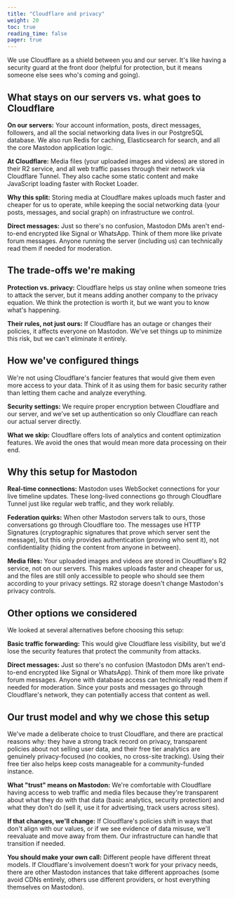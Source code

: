 ```yaml
---
title: "Cloudflare and privacy"
weight: 20
toc: true
reading_time: false
pager: true
---
```


We use Cloudflare as a shield between you and our server. It's like having a security guard at the front door (helpful for protection, but it means someone else sees who's coming and going).

## What stays on our servers vs. what goes to Cloudflare

**On our servers:** Your account information, posts, direct messages, followers, and all the social networking data lives in our PostgreSQL database. We also run Redis for caching, Elasticsearch for search, and all the core Mastodon application logic.

**At Cloudflare:** Media files (your uploaded images and videos) are stored in their R2 service, and all web traffic passes through their network via Cloudflare Tunnel. They also cache some static content and make JavaScript loading faster with Rocket Loader.

**Why this split:** Storing media at Cloudflare makes uploads much faster and cheaper for us to operate, while keeping the social networking data (your posts, messages, and social graph) on infrastructure we control.

**Direct messages:** Just so there's no confusion, Mastodon DMs aren't end-to-end encrypted like Signal or WhatsApp. Think of them more like private forum messages. Anyone running the server (including us) can technically read them if needed for moderation.

## The trade-offs we're making

**Protection vs. privacy:** Cloudflare helps us stay online when someone tries to attack the server, but it means adding another company to the privacy equation. We think the protection is worth it, but we want you to know what's happening.

**Their rules, not just ours:** If Cloudflare has an outage or changes their policies, it affects everyone on Mastodon. We've set things up to minimize this risk, but we can't eliminate it entirely.

## How we've configured things

We're not using Cloudflare's fancier features that would give them even more access to your data. Think of it as using them for basic security rather than letting them cache and analyze everything.

**Security settings:** We require proper encryption between Cloudflare and our server, and we've set up authentication so only Cloudflare can reach our actual server directly.

**What we skip:** Cloudflare offers lots of analytics and content optimization features. We avoid the ones that would mean more data processing on their end.

## Why this setup for Mastodon

**Real-time connections:** Mastodon uses WebSocket connections for your live timeline updates. These long-lived connections go through Cloudflare Tunnel just like regular web traffic, and they work reliably.

**Federation quirks:** When other Mastodon servers talk to ours, those conversations go through Cloudflare too. The messages use HTTP Signatures (cryptographic signatures that prove which server sent the message), but this only provides authentication (proving who sent it), not confidentiality (hiding the content from anyone in between).

**Media files:** Your uploaded images and videos are stored in Cloudflare's R2 service, not on our servers. This makes uploads faster and cheaper for us, and the files are still only accessible to people who should see them according to your privacy settings. R2 storage doesn't change Mastodon's privacy controls.

## Other options we considered

We looked at several alternatives before choosing this setup:

**Basic traffic forwarding:** This would give Cloudflare less visibility, but we'd lose the security features that protect the community from attacks.

**Direct messages:** Just so there's no confusion (Mastodon DMs aren't end-to-end encrypted like Signal or WhatsApp). Think of them more like private forum messages. Anyone with database access can technically read them if needed for moderation. Since your posts and messages go through Cloudflare's network, they can potentially access that content as well.

## Our trust model and why we chose this setup

We've made a deliberate choice to trust Cloudflare, and there are practical reasons why: they have a strong track record on privacy, transparent policies about not selling user data, and their free tier analytics are genuinely privacy-focused (no cookies, no cross-site tracking). Using their free tier also helps keep costs manageable for a community-funded instance.

**What "trust" means on Mastodon:** We're comfortable with Cloudflare having access to web traffic and media files because they're transparent about what they do with that data (basic analytics, security protection) and what they don't do (sell it, use it for advertising, track users across sites).

**If that changes, we'll change:** If Cloudflare's policies shift in ways that don't align with our values, or if we see evidence of data misuse, we'll reevaluate and move away from them. Our infrastructure can handle that transition if needed.

**You should make your own call:** Different people have different threat models. If Cloudflare's involvement doesn't work for your privacy needs, there are other Mastodon instances that take different approaches (some avoid CDNs entirely, others use different providers, or host everything themselves on Mastodon).